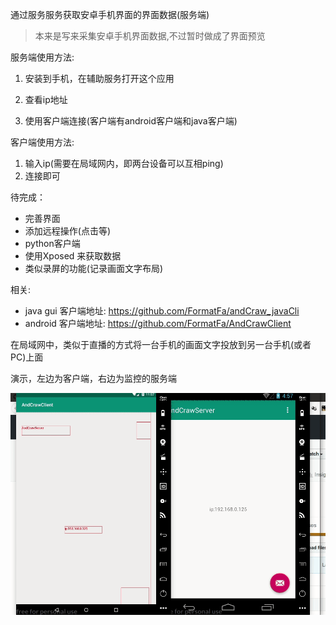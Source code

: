 通过服务服务获取安卓手机界面的界面数据(服务端)

>本来是写来采集安卓手机界面数据,不过暂时做成了界面预览

服务端使用方法:

1. 安装到手机，在辅助服务打开这个应用

2. 查看ip地址

3. 使用客户端连接(客户端有android客户端和java客户端)

客户端使用方法:
1. 输入ip(需要在局域网内，即两台设备可以互相ping)
2. 连接即可

待完成：
- 完善界面
- 添加远程操作(点击等)
- python客户端
- 使用Xposed 来获取数据
- 类似录屏的功能(记录画面文字布局)

相关:
- java gui 客户端地址: https://github.com/FormatFa/andCraw_javaCli
- android 客户端地址: https://github.com/FormatFa/AndCrawClient


在局域网中，类似于直播的方式将一台手机的画面文字投放到另一台手机(或者PC)上面

演示，左边为客户端，右边为监控的服务端

![test](README/test.gif)

